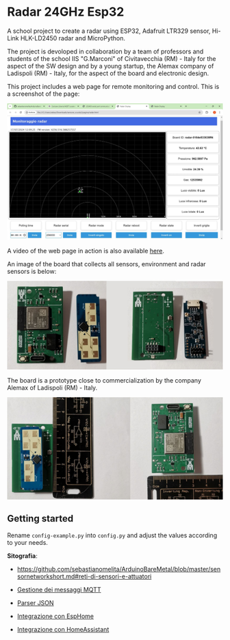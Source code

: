 # Radar 24GHz Esp32


A school project to create a radar using ESP32, Adafruit LTR329 sensor, Hi-Link HLK-LD2450 radar and MicroPython.

The project is devoloped in collaboration by a team of professors and students of the school IIS "G.Marconi" of Civitavecchia (RM) - Italy for the aspect of the SW design and by a young startup, the Alemax company of Ladispoli (RM) - Italy, for the aspect of the board and electronic design.

This project includes a web page for remote monitoring and control. This is a screenshot of the page:


![Web screenshot](web-screenshot.jpeg)


A video of the web page in action is also available [here](https://drive.google.com/file/d/1KjS-0TWMNAd9SawNiWF4eYCHru64Aw-G/view?usp=sharing).


An image of the board that collects all sensors, environment and radar sensors is below:


<img src="img/radaresp2.png" alt="alt text" width="1000">


The board is a prototype close to commercialization by the company Alemax of Ladispoli (RM) - Italy.


<img src="img/radaresp3.png" alt="alt text" width="1000">




## Getting started


Rename `config-example.py` into `config.py` and adjust the values according to your needs.

**Sitografia**:
- https://github.com/sebastianomelita/ArduinoBareMetal/blob/master/sensornetworkshort.md#reti-di-sensori-e-attuatori


- [Gestione dei messaggi MQTT](mqtt_messages_logic.md)
- [Parser JSON](json_parser.md)
- [Integrazione con EspHome](/esphome/esphome.md)
- [Integrazione con HomeAssistant](/HomeAssistant/homeAssistant.md)
